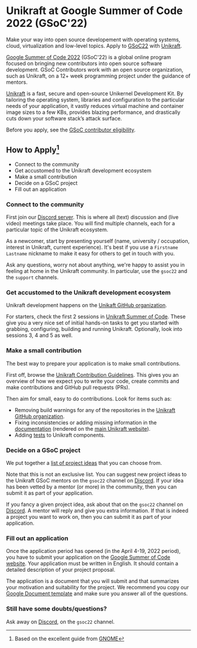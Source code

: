 # Unikraft at Google Summer of Code 2022 (GSoC'22)

Make your way into open source developement with operating systems, cloud, virtualization and low-level topics.
Apply to [GSoC22](https://summerofcode.withgoogle.com/) with [Unikraft](https://summerofcode.withgoogle.com/programs/2022/organizations/unikraft).

[Google Summer of Code 2022](https://summerofcode.withgoogle.com/) (GSoC'22) is a global online program focused on bringing new contributors into open source software development.
GSoC Contributors work with an open source organization, such as Unikraft, on a 12+ week programming project under the guidance of mentors.

[Unikraft](https://unikraft.org/) is a fast, secure and open-source Unikernel Development Kit.
By tailoring the operating system, libraries and configuration to the particular needs of your application, it vastly reduces virtual machine and container image sizes to a few KBs, provides blazing performance, and drastically cuts down your software stack’s attack surface.

Before you apply, see the [GSoC contributor eligibility](https://summerofcode.withgoogle.com/get-started).

## How to Apply[^1]

* Connect to the community
* Get accustomed to the Unikraft development ecosystem
* Make a small contribution
* Decide on a GSoC project
* Fill out an application

### Connect to the community

First join our [Discord server](https://bit.ly/UnikraftDiscord).
This is where all (text) discussion and (live video) meetings take place.
You will find multiple channels, each for a particular topic of the Unikraft ecosystem.

As a newcomer, start by presenting yourself (name, university / occupation, interest in Unikraft, current experience).
It's best if you use a `Firstname Lastname` nickname to make it easy for others to get in touch with you.

Ask any questions, worry not about anything, we're happy to assist you in feeling at home in the Unikraft community.
In particular, use the `gsoc22` and the `support` channels.

### Get accustomed to the Unikraft development ecosystem

Unikraft development happens on the [Unikaft GitHub organization](https://github.com/unikraft/).

For starters, check the first 2 sessions in [Unikraft Summer of Code](https://usoc21.unikraft.org/docs/).
These give you a very nice set of initial hands-on tasks to get you started with grabbing, configuring, building and running Unikraft.
Optionally, look into sessions 3, 4 and 5 as well.

### Make a small contribution

The best way to prepare your application is to make small contributions.

First off, browse the [Unikraft Contribution Guidelines](https://unikraft.org/docs/contributing/).
This gives you an overview of how we expect you to write your code, create commits and make contributions and GitHub pull requests (PRs).

Then aim for small, easy to do contributions.
Look for items such as:
* Removing build warnings for any of the repositories in the [Unikraft GitHub organization](https://github.com/unikraft/).
* Fixing inconsistencies or adding missing information in the [documentation](https://github.com/unikraft/docs) (rendered on the [main Unikraft website](https://unikraft.org/)).
* Adding [tests](https://unikraft.org/docs/develop/writing-tests/) to Unikraft components.

### Decide on a GSoC project

We put together a [list of project ideas](https://github.com/unikraft/gsoc22/blob/staging/content/en/ideas.md) that you can choose from.

Note that this is not an exclusive list.
You can suggest new project ideas to the Unikraft GSoC mentors on the `gsoc22` channel on [Discord](https://bit.ly/UnikraftDiscord).
If your idea has been vetted by a mentor (or more) in the community, then you can submit it as part of your application.

If you fancy a given project idea, ask about that on the `gsoc22` channel on [Discord](https://bit.ly/UnikraftDiscord).
A mentor will reply and give you extra information.
If that is indeed a project you want to work on, then you can submit it as part of your application.

### Fill out an application

Once the application period has opened (in the April 4-19, 2022 period), you have to submit your application on the [Google Summer of Code website](https://summerofcode.withgoogle.com/).
Your application must be written in English.
It should contain a detailed description of your project proposal.

The application is a document that you will submit and that summarizes your motivation and suitability for the project.
We recommend you copy our [Google Document template](https://docs.google.com/document/d/1TjoRgWMTjB114QlRVc7N5rZ6rswUzEN-JS-G_gB0Bso/edit?usp=sharing) and make sure you answer all of the questions.

### Still have some doubts/questions?

Ask away on [Discord](https://bit.ly/UnikraftDiscord), on the `gsoc22` channel.

[^1]: Based on the excellent guide from [GNOME](https://gsoc.gnome.org/)
